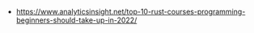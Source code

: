 - https://www.analyticsinsight.net/top-10-rust-courses-programming-beginners-should-take-up-in-2022/
